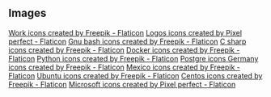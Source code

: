 
Images
------
<a href="https://www.flaticon.com/free-icons/work" title="work icons">Work icons created by Freepik - Flaticon</a>
<a href="https://www.flaticon.com/free-icons/logos" title="logos icons">Logos icons created by Pixel perfect - Flaticon</a>
<a href="https://www.flaticon.com/free-icons/gnu-bash" title="gnu bash icons">Gnu bash icons created by Freepik - Flaticon</a>
<a href="https://www.flaticon.com/free-icons/c-sharp" title="c sharp icons">C sharp icons created by Freepik - Flaticon</a>
<a href="https://www.flaticon.com/free-icons/docker" title="docker icons">Docker icons created by Freepik - Flaticon</a>
<a href="https://www.flaticon.com/free-icons/python" title="python icons">Python icons created by Freepik - Flaticon</a>
<a href="https://www.flaticon.com/free-icons/postgre" title="postgre icons">Postgre icons <a href="https://www.flaticon.com/free-icons/germany" title="germany icons">Germany icons created by Freepik - Flaticon</a>
<a href="" title="mexico icons">Mexico icons created by Freepik - Flaticon</a>
<a href="https://www.flaticon.com/free-icons/ubuntu" title="ubuntu icons">Ubuntu icons created by Freepik - Flaticon</a>
<a href="https://www.flaticon.com/free-icons/centos" title="centos icons">Centos icons created by Freepik - Flaticon</a>
<a href="https://www.flaticon.com/free-icons/microsoft" title="microsoft icons">Microsoft icons created by Pixel perfect - Flaticon</a>
